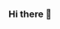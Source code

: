 ### Hi there 👋

<!--
**Borisrunfast/Borisrunfast** is a ✨ _special_ ✨ repository because its `README.md` (this file) appears on your GitHub profile.

Here are some ideas to get you started:

- 🔭 I’m currently working on Movie-finder
- 🌱 I’m currently learning Node.js and Math
- 👯 I’m looking to collaborate on Building a Custom Website
- 🤔 I’m looking for help with ...
- 💬 Ask me about ...
- 📫 How to reach me: ...
- 😄 Pronouns: ...
- ⚡ Fun fact: ...
-->
